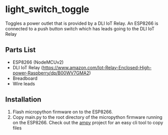 light_switch_toggle
===================

Toggles a power outlet that is provided by a DLI IoT Relay. An ESP8266 is connected to a push button switch which has leads going to the DLI IoT Relay


Parts List
----------

- ESP8266 (NodeMCUv2)
- DLI IoT Relay (<https://www.amazon.com/Iot-Relay-Enclosed-High-power-Raspberry/dp/B00WV7GMA2>)
- Breadboard
- Wire leads


Installation
------------

1. Flash micropython firmware on to the ESP8266.
2.  Copy main.py to the root directory of the micropython firmware running on the ESP8266. Check out the [ampy] project for an easy cli tool to copy files

  [ampy]: https://github.com/adafruit/ampy